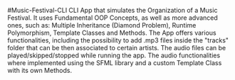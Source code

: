 #Music-Festival-CLI
CLI App that simulates the Organization of a Music Festival. It uses Fundamental OOP Concepts, as well as more advanced ones, such as: Multiple Inheritance (Diamond Problem), Runtime Polymorphism, Template Classes and Methods.
The App offers various functionalities, including the possibility to add .mp3 files inside the "tracks" folder that can be then associated to certain artists. The audio files can be played/skipped/stopped while running the app. The audio functionalities where implemented using the SFML library and a custom Template Class with its own Methods.
